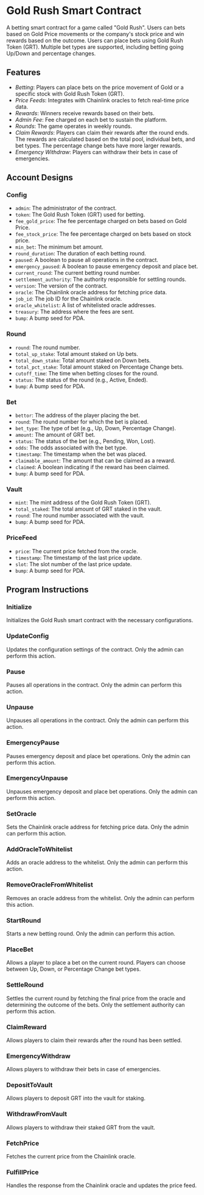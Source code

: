 # Gold Rush Smart Contract

A betting smart contract for a game called "Gold Rush". Users can bets based on Gold Price movements or the company's stock price and win rewards based on the outcome. Users can place bets using Gold Rush Token (GRT). Multiple bet types are supported, including betting going Up/Down and percentage changes.
## Features
- *Betting*: Players can place bets on the price movement of Gold or a specific stock with Gold Rush Token (GRT).
- *Price Feeds*: Integrates with Chainlink oracles to fetch real-time price data.
- *Rewards*: Winners receive rewards based on their bets.
- *Admin Fee*: Fee charged on each bet to sustain the platform.
- *Rounds*: The game operates in weekly rounds.
- *Claim Rewards*: Players can claim their rewards after the round ends. The rewards are calculated based on the total pool, individual bets, and bet types. The percentage change bets have more larger rewards.
- *Emergency Withdraw*: Players can withdraw their bets in case of emergencies.

## Account Designs
### Config
- `admin`: The administrator of the contract.
- `token`: The Gold Rush Token (GRT) used for betting.
- `fee_gold_price`: The fee percentage charged on bets based on Gold Price.
- `fee_stock_price`: The fee percentage charged on bets based on stock price.
- `min_bet`: The minimum bet amount.
- `round_duration`: The duration of each betting round.
- `paused`: A boolean to pause all operations in the contract.
- `emergency_paused`: A boolean to pause emergency deposit and place bet.
- `current_round`: The current betting round number.
- `settlement_authority`: The authority responsible for settling rounds.
- `version`: The version of the contract.
- `oracle`: The Chainlink oracle address for fetching price data.
- `job_id`: The job ID for the Chainlink oracle.
- `oracle_whitelist`: A list of whitelisted oracle addresses.
- `treasury`: The address where the fees are sent.
- `bump`: A bump seed for PDA.

### Round
- `round`: The round number.
- `total_up_stake`: Total amount staked on Up bets.
- `total_down_stake`: Total amount staked on Down bets.
- `total_pct_stake`: Total amount staked on Percentage Change bets.
- `cutoff_time`: The time when betting closes for the round.
- `status`: The status of the round (e.g., Active, Ended).
- `bump`: A bump seed for PDA.

### Bet
- `bettor`: The address of the player placing the bet.
- `round`: The round number for which the bet is placed.
- `bet_type`: The type of bet (e.g., Up, Down, Percentage Change).
- `amount`: The amount of GRT bet.
- `status`: The status of the bet (e.g., Pending, Won, Lost).
- `odds`: The odds associated with the bet type.
- `timestamp`: The timestamp when the bet was placed.
- `claimable_amount`: The amount that can be claimed as a reward.
- `claimed`: A boolean indicating if the reward has been claimed.
- `bump`: A bump seed for PDA.

### Vault
- `mint`: The mint address of the Gold Rush Token (GRT).
- `total_staked`: The total amount of GRT staked in the vault.
- `round`: The round number associated with the vault.
- `bump`: A bump seed for PDA.

### PriceFeed
- `price`: The current price fetched from the oracle.
- `timestamp`: The timestamp of the last price update.
- `slot`: The slot number of the last price update.
- `bump`: A bump seed for PDA.

## Program Instructions
### Initialize
Initializes the Gold Rush smart contract with the necessary configurations.

### UpdateConfig
Updates the configuration settings of the contract. Only the admin can perform this action.

### Pause
Pauses all operations in the contract. Only the admin can perform this action.

### Unpause
Unpauses all operations in the contract. Only the admin can perform this action.

### EmergencyPause
Pauses emergency deposit and place bet operations. Only the admin can perform this action.

### EmergencyUnpause
Unpauses emergency deposit and place bet operations. Only the admin can perform this action.

### SetOracle
Sets the Chainlink oracle address for fetching price data. Only the admin can perform this action.

### AddOracleToWhitelist
Adds an oracle address to the whitelist. Only the admin can perform this action.

### RemoveOracleFromWhitelist
Removes an oracle address from the whitelist. Only the admin can perform this action.

### StartRound
Starts a new betting round. Only the admin can perform this action.

### PlaceBet
Allows a player to place a bet on the current round. Players can choose between Up, Down, or Percentage Change bet types.

### SettleRound
Settles the current round by fetching the final price from the oracle and determining the outcome of the bets. Only the settlement authority can perform this action.

### ClaimReward
Allows players to claim their rewards after the round has been settled.

### EmergencyWithdraw
Allows players to withdraw their bets in case of emergencies.

### DepositToVault
Allows players to deposit GRT into the vault for staking.

### WithdrawFromVault
Allows players to withdraw their staked GRT from the vault.

### FetchPrice
Fetches the current price from the Chainlink oracle.

### FulfillPrice
Handles the response from the Chainlink oracle and updates the price feed.
